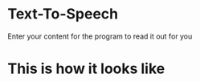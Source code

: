 # Text-To-Speech
Enter your content for the program to read it out for you

# This is how it looks like
